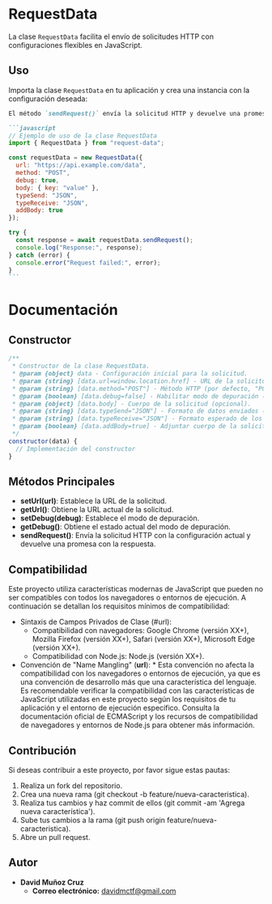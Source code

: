# RequestData

La clase `RequestData` facilita el envío de solicitudes HTTP con configuraciones flexibles en JavaScript.

## Uso

Importa la clase `RequestData` en tu aplicación y crea una instancia con la configuración deseada:

````markdown
El método `sendRequest()` envía la solicitud HTTP y devuelve una promesa:

```javascript
// Ejemplo de uso de la clase RequestData
import { RequestData } from "request-data";

const requestData = new RequestData({
  url: "https://api.example.com/data",
  method: "POST",
  debug: true,
  body: { key: "value" },
  typeSend: "JSON",
  typeReceive: "JSON",
  addBody: true
});

try {
  const response = await requestData.sendRequest();
  console.log("Response:", response);
} catch (error) {
  console.error("Request failed:", error);
}
```
````

# Documentación

## Constructor

```javascript
/**
 * Constructor de la clase RequestData.
 * @param {object} data - Configuración inicial para la solicitud.
 * @param {string} [data.url=window.location.href] - URL de la solicitud (por defecto, la URL actual).
 * @param {string} [data.method="POST"] - Método HTTP (por defecto, "POST").
 * @param {boolean} [data.debug=false] - Habilitar modo de depuración (por defecto, desactivado).
 * @param {object} [data.body] - Cuerpo de la solicitud (opcional).
 * @param {string} [data.typeSend="JSON"] - Formato de datos enviados ("JSON" por defecto).
 * @param {string} [data.typeReceive="JSON"] - Formato esperado de los datos de respuesta ("JSON" por defecto).
 * @param {boolean} [data.addBody=true] - Adjuntar cuerpo de la solicitud a los datos de respuesta (por defecto, activado).
 */
constructor(data) {
  // Implementación del constructor
}
```

## Métodos Principales

- **setUrl(url)**: Establece la URL de la solicitud.
- **getUrl()**: Obtiene la URL actual de la solicitud.
- **setDebug(debug)**: Establece el modo de depuración.
- **getDebug()**: Obtiene el estado actual del modo de depuración.
- **sendRequest()**: Envía la solicitud HTTP con la configuración actual y devuelve una promesa con la respuesta.

## Compatibilidad

Este proyecto utiliza características modernas de JavaScript que pueden no ser compatibles con todos los navegadores o entornos de ejecución. A continuación se detallan los requisitos mínimos de compatibilidad:

- Sintaxis de Campos Privados de Clase (#url):
  - Compatibilidad con navegadores: Google Chrome (versión XX+), Mozilla Firefox (versión XX+), Safari (versión XX+), Microsoft Edge (versión XX+).
  - Compatibilidad con Node.js: Node.js (versión XX+).
- Convención de "Name Mangling" (**url**): \* Esta convención no afecta la compatibilidad con los navegadores o entornos de ejecución, ya que es una convención de desarrollo más que una característica del lenguaje.
  Es recomendable verificar la compatibilidad con las características de JavaScript utilizadas en este proyecto según los requisitos de tu aplicación y el entorno de ejecución específico. Consulta la documentación oficial de ECMAScript y los recursos de compatibilidad de navegadores y entornos de Node.js para obtener más información.

## Contribución

Si deseas contribuir a este proyecto, por favor sigue estas pautas:

1. Realiza un fork del repositorio.
2. Crea una nueva rama (git checkout -b feature/nueva-caracteristica).
3. Realiza tus cambios y haz commit de ellos (git commit -am 'Agrega nueva característica').
4. Sube tus cambios a la rama (git push origin feature/nueva-caracteristica).
5. Abre un pull request.

## Autor

- **David Muñoz Cruz**
  - **Correo electrónico:** [davidmctf@gmail.com]()
